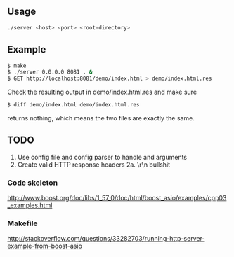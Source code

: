
## Usage

```bash
./server <host> <port> <root-directory>
```

## Example

```bash
$ make
$ ./server 0.0.0.0 8081 . &
$ GET http://localhost:8081/demo/index.html > demo/index.html.res  
```

Check the resulting output in demo/index.html.res and make sure
```bash
$ diff demo/index.html demo/index.html.res
```
returns nothing, which means the two files are exactly the same.

## TODO
1. Use config file and config parser to handle <host> <port> and <root-directory> arguments
2. Create valid HTTP response headers
2a. \r\n bullshit

### Code skeleton
http://www.boost.org/doc/libs/1_57_0/doc/html/boost_asio/examples/cpp03_examples.html

### Makefile
http://stackoverflow.com/questions/33282703/running-http-server-example-from-boost-asio
